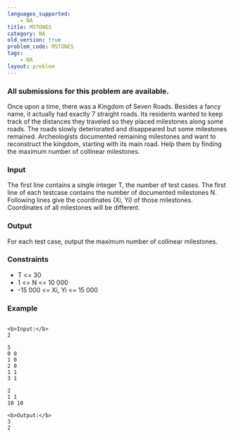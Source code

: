 ```yaml
---
languages_supported:
    - NA
title: MSTONES
category: NA
old_version: true
problem_code: MSTONES
tags:
    - NA
layout: problem
---
```

###  All submissions for this problem are available. 

Once upon a time, there was a Kingdom of Seven Roads. Besides a fancy name, it actually had exactly 7 straight roads. Its residents wanted to keep track of the distances they traveled so they placed milestones along some roads. The roads slowly deteriorated and disappeared but some milestones remained. Archeologists documented remaining milestones and want to reconstruct the kingdom, starting with its main road. Help them by finding the maximum number of collinear milestones.

### Input

The first line contains a single integer T, the number of test cases. The first line of each testcase contains the number of documented milestones N. Following lines give the coordinates (Xi, Yi) of those milestones. Coordinates of all milestones will be different.

### Output

For each test case, output the maximum number of collinear milestones.

### Constraints

- T <= 30
- 1 <= N <= 10 000
- -15 000 <= Xi, Yi <= 15 000

### Example

```

<b>Input:</b>
2

5
0 0
1 0
2 0
1 1
3 1

2
1 1
10 10

<b>Output:</b>
3
2

```